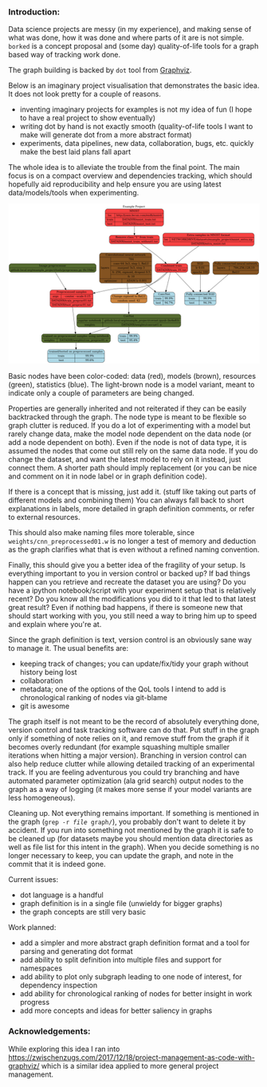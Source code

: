 ### Introduction:

Data science projects are messy (in my experience), and making sense of what was done, how it was done and where parts of it are is not simple.
`borked` is a concept proposal and (some day) quality-of-life tools for a graph based way of tracking work done.

The graph building is backed by `dot` tool from [Graphviz](https://www.graphviz.org/).

Below is an imaginary project visualisation that demonstrates the basic idea. It does not look pretty for a couple of reasons.
* inventing imaginary projects for examples is not my idea of fun (I hope to have a real project to show eventually)
* writing dot by hand is not exactly smooth (quality-of-life tools I want to make will generate dot from a more abstract format)
* experiments, data pipelines, new data, collaboration, bugs, etc. quickly make the best laid plans fall apart

The whole idea is to alleviate the trouble from the final point. The main focus is on a compact overview and dependencies tracking, which should hopefully aid reproducibility and help ensure you are using latest data/models/tools when experimenting.

![alt text](example/example.png "borked graph")

Basic nodes have been color-coded: data (red), models (brown), resources (green), statistics (blue).
The light-brown node is a model variant, meant to indicate only a couple of parameters are being changed.

Properties are generally inherited and not reiterated if they can be easily backtracked through the graph.
The node type is meant to be flexible so graph clutter is reduced.
If you do a lot of experimenting with a model but rarely change data, make the model node dependent on the data node (or add a node dependent on both).
Even if the node is not of data type, it is assumed the nodes that come out still rely on the same data node.
If you do change the dataset, and want the latest model to rely on it instead, just connect them.
A shorter path should imply replacement (or you can be nice and comment on it in node label or in graph definition code).

If there is a concept that is missing, just add it. (stuff like taking out parts of different models and combining them)
You can always fall back to short explanations in labels, more detailed in graph definition comments, or refer to external resources.

This should also make naming files more tolerable, since `weights/cnn_preprocessed01.w` is no longer a test of memory and deduction as the graph clarifies what that is even without a refined naming convention.

Finally, this should give you a better idea of the fragility of your setup.
Is everything important to you in version control or backed up?
If bad things happen can you retrieve and recreate the dataset you are using?
Do you have a ipython notebook/script with your experiment setup that is relatively recent? Do you know all the modifications you did to it that led to that latest great result?
Even if nothing bad happens, if there is someone new that should start working with you, you still need a way to bring him up to speed and explain where you're at.

Since the graph definition is text, version control is an obviously sane way to manage it.
The usual benefits are:
* keeping track of changes; you can update/fix/tidy your graph without history being lost
* collaboration
* metadata; one of the options of the QoL tools I intend to add is chronological ranking of nodes via git-blame
* git is awesome

The graph itself is not meant to be the record of absolutely everything done, version control and task tracking software can do that.
Put stuff in the graph only if something of note relies on it, and remove stuff from the graph if it becomes overly redundant (for example squashing multiple smaller iterations when hitting a major version).
Branching in version control can also help reduce clutter while allowing detailed tracking of an experimental track.
If you are feeling adventurous you could try branching and have automated parameter optimization (ala grid search) output nodes to the graph as a way of logging (it makes more sense if your model variants are less homogeneous).

Cleaning up. Not everything remains important.
If something is mentioned in the graph (<code>grep -r <i>file</i> graph/</code>), you probably don't want to delete it by accident.
If you run into something not mentioned by the graph it is safe to be cleaned up (for datasets maybe you should mention data directories as well as file list for this intent in the graph).
When you decide something is no longer necessary to keep, you can update the graph, and note in the commit that it is indeed gone.

Current issues:
* dot language is a handful
* graph definition is in a single file (unwieldy for bigger graphs)
* the graph concepts are still very basic

Work planned:
* add a simpler and more abstract graph definition format and a tool for parsing and generating dot format
* add ability to split definition into multiple files and support for namespaces
* add ability to plot only subgraph leading to one node of interest, for dependency inspection
* add ability for chronological ranking of nodes for better insight in work progress
* add more concepts and ideas for better saliency in graphs

### Acknowledgements:
While exploring this idea I ran into https://zwischenzugs.com/2017/12/18/project-management-as-code-with-graphviz/ which is a similar idea applied to more general project management.
